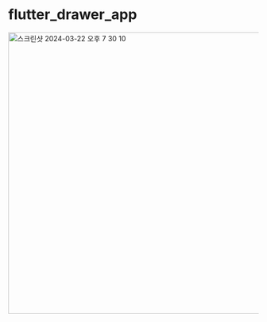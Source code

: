 # flutter_drawer_app
<img width="568" alt="스크린샷 2024-03-22 오후 7 30 10" src="https://github.com/ssujjy/flutter_drawer_app/assets/132913985/a793601d-5521-4f84-94ed-6440bae8d9d6">
